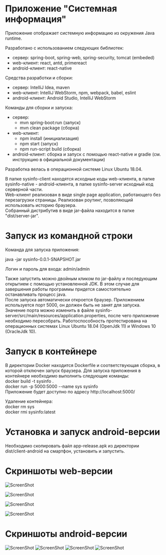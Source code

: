 # Приложение "Системная информация"
Приложение отображает системную информацию из окружения Java runtime.

Разработано с использованием следующих библиотек:
<ul>	
	<li>сервер: spring-boot, spring-web, spring-security, tomcat (embeded)</li>
	<li>web-клиент: react, antd, primereact</li>
	<li>android-клиент: react-native</li>
</ul>
Средства разработки и сборки: 
<ul>	
	<li>сервер: IntelliJ Idea, maven</li>
	<li>web-клиент: IntelliJ WebStorm, npm, webpack, babel, eslint</li>
	<li>android-клиент: Android Studio, IntelliJ WebStorm</li>
</ul>
Команды для сборки и запуска: 
<ul>	
	<li>сервер: <ul><li>mvn spring-boot:run (запуск)</li><li>mvn clean package (сборка)</li></ul>
	<li>web-клиент: <ul><li>npm install (инициализация)</li><li>npm start (запуск)</li><li>npm run-script build (сборка)</li></ul></li>
	<li>android-клиент: сборка и запуск с помощью react-native и gradle (см. инструкцию в официальной документации)</li>
</ul>

Разработка велась в операционной системе Linux Ubuntu 18.04.

В папке sysinfo-client находятся исходные коды web-клиента, в папке sysinfo-native - android-клиента, в папке sysinfo-server исходный код серверной части.<br/>
Web-клиент реализован в виде single page application, работающего без перезагрузки страницы. Реализован роутинг, позволяющий использовать историю браузера.<br/>
Собранный дистрибутив в виде jar-файла находится в папке "dist/server-jar".<br/>
# Запуск из командной строки
Команда для запуска приложения: <p>java -jar sysinfo-0.0.1-SNAPSHOT.jar</p>

Логин и пароль для входа: admin/admin	

Также запустить можно двойным кликом по jar-файлу и последующим открытием с помощью установленной JDK. В этом случае для завершения работы программы придется самостоятельно останавливать процесс java.<br/>
После запуска автоматически откроется браузер. Приложением используется порт 5000, он должен быть не занят для запуска. Значение порта можно изменить в файле sysinfo-server/src/main/resources/application.properties, после чего приложение необходимо пересобрать. Работоспособность протестирована на операционных системах Linux Ubuntu 18.04 (OpenJdk 11) и Windows 10 (OracleJdk 10).
# Запуск в контейнере
В директории Docker находится Dockerfile и соответствующая сборка, в которой отключен запуск браузера. Для запуска приложения в контейнере необходимо выполнить следующие команды:<br/>
docker build -t sysinfo .<br/>
docker run -p 5000:5000 --name sys sysinfo<br/>
Приложение будет доступно по адресу http://localhost:5000/

Удаление контейнера:<br/>
docker rm  sys<br/>
docker rmi sysinfo:latest <br/>
# Установка и запуск android-версии
Необходимо скопировать файл app-release.apk из директории dist/client-android на смартфон, установить и запустить.

# Скриншоты web-версии

![ScreenShot](https://github.com/chdv/system-info/blob/master/about/screenshots/01.png)

![ScreenShot](https://github.com/chdv/system-info/blob/master/about/screenshots/02.png)

![ScreenShot](https://github.com/chdv/system-info/blob/master/about/screenshots/03.png)

![ScreenShot](https://github.com/chdv/system-info/blob/master/about/screenshots/04.png)

# Скриншоты android-версии

![ScreenShot](https://github.com/chdv/system-info/blob/master/about/screenshots/native_01.png) ![ScreenShot](https://github.com/chdv/system-info/blob/master/about/screenshots/native_02.png)
![ScreenShot](https://github.com/chdv/system-info/blob/master/about/screenshots/native_03.png) ![ScreenShot](https://github.com/chdv/system-info/blob/master/about/screenshots/native_04.png)
